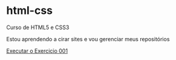 # html-css
 Curso de HTML5 e CSS3

 Estou aprendendo a cirar sites e vou gerenciar meus repositórios

<a href="https://julioqueirozdev.github.io/html-css/exercicios/ex001/index.html">Executar o Exercicio 001</a>